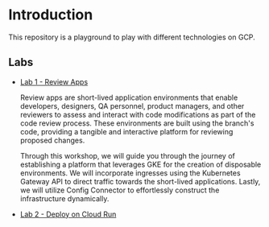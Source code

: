 # Introduction

This repository is a playground to play with different technologies on GCP.

## Labs

- [Lab 1 - Review Apps](../../tree/labs/review-apps)

  Review apps are short-lived application environments that enable developers, designers, QA personnel, product managers, and other reviewers to assess and interact with code modifications as part of the code review process. These environments are built using the branch's code, providing a tangible and interactive platform for reviewing proposed changes.

  Through this workshop, we will guide you through the journey of establishing a platform that leverages GKE for the creation of disposable environments. We will incorporate ingresses using the Kubernetes Gateway API to direct traffic towards the short-lived applications. Lastly, we will utilize Config Connector to effortlessly construct the infrastructure dynamically.

- [Lab 2 - Deploy on Cloud Run](../../tree/labs/cloudrun)

